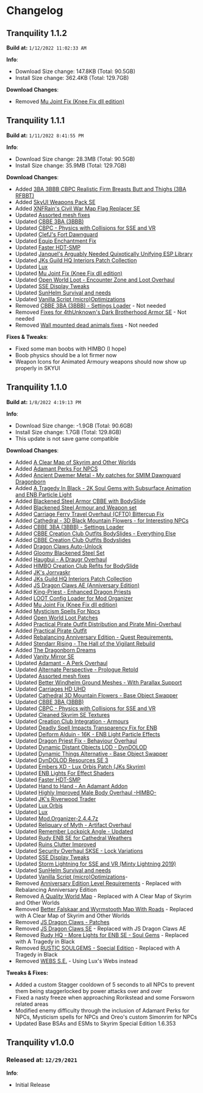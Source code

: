 # Changelog

## Tranquility 1.1.2

**Build at:** `1/12/2022 11:02:33 AM`

**Info**:

- Download Size change: 147.8KB (Total: 90.5GB)
- Install Size change: 362.4KB (Total: 129.7GB)

**Download Changes**:

- Removed [Mu Joint Fix (Knee Fix dll edition)](https://www.nexusmods.com/skyrimspecialedition/mods/61479/?tab=files&file_id=255852)

## Tranquility 1.1.1

**Build at:** `1/11/2022 8:41:55 PM`

**Info**:

- Download Size change: 28.3MB (Total: 90.5GB)
- Install Size change: 35.9MB (Total: 129.7GB)

**Download Changes**:

- Added [3BA 3BBB CBPC Realistic Firm Breasts Butt and Thighs (3BA RFBBT)](https://www.nexusmods.com/skyrimspecialedition/mods/59123/?tab=files&file_id=246165)
- Added [SkyUI Weapons Pack SE](https://www.nexusmods.com/skyrimspecialedition/mods/37231/?tab=files&file_id=146790)
- Added [XNFRain's Civil War Map Flag Replacer SE](https://www.nexusmods.com/skyrimspecialedition/mods/61520/?tab=files&file_id=255225)
- Updated [Assorted mesh fixes](https://www.nexusmods.com/skyrimspecialedition/mods/32117/?tab=files&file_id=255808)
- Updated [CBBE 3BA (3BBB)](https://www.nexusmods.com/skyrimspecialedition/mods/30174/?tab=files&file_id=255282)
- Updated [CBPC - Physics with Collisions for SSE and VR](https://www.nexusmods.com/skyrimspecialedition/mods/21224/?tab=files&file_id=255262)
- Updated [ClefJ's Fort Dawnguard](https://www.nexusmods.com/skyrimspecialedition/mods/33044/?tab=files&file_id=255593)
- Updated [Equip Enchantment Fix](https://www.nexusmods.com/skyrimspecialedition/mods/42839/?tab=files&file_id=255812)
- Updated [Faster HDT-SMP](https://www.nexusmods.com/skyrimspecialedition/mods/57339/?tab=files&file_id=255271)
- Updated [Janquel's Arguably Needed Quixotically Unifying ESP Library](https://www.nexusmods.com/skyrimspecialedition/mods/57365/?tab=files&file_id=255814)
- Updated [JKs Guild HQ Interiors Patch Collection](https://www.nexusmods.com/skyrimspecialedition/mods/61416/?tab=files&file_id=255779)
- Updated [Lux](https://www.nexusmods.com/skyrimspecialedition/mods/43158/?tab=files&file_id=255005)
- Updated [Mu Joint Fix (Knee Fix dll edition)](https://www.nexusmods.com/skyrimspecialedition/mods/61479/?tab=files&file_id=255852)
- Updated [Open World Loot - Encounter Zone and Loot Overhaul](https://www.nexusmods.com/skyrimspecialedition/mods/49681/?tab=files&file_id=255366)
- Updated [SSE Display Tweaks](https://www.nexusmods.com/skyrimspecialedition/mods/34705/?tab=files&file_id=255184)
- Updated [SunHelm Survival and needs](https://www.nexusmods.com/skyrimspecialedition/mods/39414/?tab=files&file_id=255571)
- Updated [Vanilla Script (micro)Optimizations](https://www.nexusmods.com/skyrimspecialedition/mods/54061/?tab=files&file_id=255162)
- Removed [CBBE 3BA (3BBB) - Settings Loader](https://www.nexusmods.com/skyrimspecialedition/mods/56875/?tab=files&file_id=253421) - Not needed
- Removed [Fixes for 4thUnknown's Dark Brotherhood Armor SE](https://www.nexusmods.com/skyrimspecialedition/mods/60533/?tab=files&file_id=250999) - Not needed
- Removed [Wall mounted dead animals fixes](https://www.nexusmods.com/skyrimspecialedition/mods/58511/?tab=files&file_id=241749) - Not needed

**Fixes & Tweaks**:

- Fixed some man boobs with HIMBO (I hope)
- Boob physics should be a lot firmer now
- Weapon Icons for Animated Armoury  weapons should now show up properly in SKYUI

## Tranquility 1.1.0

**Build at:** `1/8/2022 4:19:13 PM`

**Info**:

- Download Size change: -1.9GB (Total: 90.6GB)
- Install Size change: 1.7GB (Total: 129.8GB)
- This update is not save game compatible

**Download Changes**:

- Added [A Clear Map of Skyrim and Other Worlds](https://www.nexusmods.com/skyrimspecialedition/mods/56367/?tab=files&file_id=253985)
- Added [Adamant Perks For NPCS](https://www.nexusmods.com/skyrimspecialedition/mods/47484/?tab=files&file_id=252819)
- Added [Ancient Dwemer Metal - My patches for SMIM Dawnguard Dragonborn](https://www.nexusmods.com/skyrimspecialedition/mods/38845/?tab=files&file_id=240544)
- Added [A Tragedy In Black - 2K Soul Gems with Subsurface Animation and ENB Particle Light](https://www.nexusmods.com/skyrim/mods/100314/?tab=files&file_id=1000309260)
- Added [Blackened Steel Armor CBBE with BodySlide](https://www.nexusmods.com/skyrimspecialedition/mods/33106/?tab=files&file_id=132800)
- Added [Blackened Steel Armour and Weapon set](https://www.nexusmods.com/skyrimspecialedition/mods/27052/?tab=files&file_id=102848)
- Added [Carriage Ferry Travel Overhaul (CFTO) Bittercup Fix](https://www.nexusmods.com/skyrimspecialedition/mods/60974/?tab=files&file_id=254116)
- Added [Cathedral - 3D Black Mountain Flowers - for Interesting NPCs](https://www.nexusmods.com/skyrimspecialedition/mods/60058/?tab=files&file_id=249213)
- Added [CBBE 3BA (3BBB) - Settings Loader](https://www.nexusmods.com/skyrimspecialedition/mods/56875/?tab=files&file_id=253421)
- Added [CBBE Creation Club Outfits BodySlides - Everything Else](https://www.nexusmods.com/skyrimspecialedition/mods/59635/?tab=files&file_id=247102)
- Added [CBBE Creation Club Outfits Bodyslides](https://www.nexusmods.com/skyrimspecialedition/mods/29947/?tab=files&file_id=220621)
- Added [Dragon Claws Auto-Unlock](https://www.nexusmods.com/skyrimspecialedition/mods/47329/?tab=files&file_id=192836)
- Added [Gloomy Blackened Steel Set](https://www.nexusmods.com/skyrimspecialedition/mods/52699/?tab=files&file_id=215983)
- Added [Haugbui - A Draugr Overhaul](https://www.nexusmods.com/skyrimspecialedition/mods/26188/?tab=files&file_id=239527)
- Added [HIMBO Creation Club Refits for BodySlide](https://www.nexusmods.com/skyrimspecialedition/mods/58697/?tab=files&file_id=242541)
- Added [JK's Jorrvaskr](https://www.nexusmods.com/skyrimspecialedition/mods/60738/?tab=files&file_id=254670)
- Added [JKs Guild HQ Interiors Patch Collection](https://www.nexusmods.com/skyrimspecialedition/mods/61416/?tab=files&file_id=254787)
- Added [JS Dragon Claws AE (Anniversary Edition)](https://www.nexusmods.com/skyrimspecialedition/mods/57038/?tab=files&file_id=236057)
- Added [King-Priest - Enhanced Dragon Priests](https://www.nexusmods.com/skyrimspecialedition/mods/59652/?tab=files&file_id=253913)
- Added [LOOT Config Loader for Mod Organizer](https://www.nexusmods.com/skyrimspecialedition/mods/60864/?tab=files&file_id=252180)
- Added [Mu Joint Fix (Knee Fix dll edition)](https://www.nexusmods.com/skyrimspecialedition/mods/61479/?tab=files&file_id=254809)
- Added [Mysticism Spells For Npcs](https://www.nexusmods.com/skyrimspecialedition/mods/53682/?tab=files&file_id=246343)
- Added [Open World Loot Patches](https://www.nexusmods.com/skyrimspecialedition/mods/49964/?tab=files&file_id=206116)
- Added [Practical Pirate Outfit Distribution and Pirate Mini-Overhaul](https://www.nexusmods.com/skyrimspecialedition/mods/45318/?tab=files&file_id=184555)
- Added [Practical Pirate Outfit](https://www.nexusmods.com/skyrimspecialedition/mods/45244/?tab=files&file_id=229075)
- Added [Rebalancing Anniversary Edition - Quest Requirements.](https://www.nexusmods.com/skyrimspecialedition/mods/61004/?tab=files&file_id=253328)
- Added [Stendarr Rising - The Hall of the Vigilant Rebuild](https://www.nexusmods.com/skyrimspecialedition/mods/49346/?tab=files&file_id=239574)
- Added [The Dragonborn Dreams](https://www.nexusmods.com/skyrimspecialedition/mods/60384/?tab=files&file_id=252729)
- Added [Vanity Mirror SE](https://www.nexusmods.com/skyrimspecialedition/mods/25251/?tab=files&file_id=152265)
- Updated [Adamant - A Perk Overhaul](https://www.nexusmods.com/skyrimspecialedition/mods/30191/?tab=files&file_id=252925)
- Updated [Alternate Perspective - Prologue Retold](https://www.nexusmods.com/skyrimspecialedition/mods/50307/?tab=files&file_id=252975)
- Updated [Assorted mesh fixes](https://www.nexusmods.com/skyrimspecialedition/mods/32117/?tab=files&file_id=253359)
- Updated [Better Windhelm Ground Meshes - With Parallax Support](https://www.nexusmods.com/skyrimspecialedition/mods/42746/?tab=files&file_id=253607)
- Updated [Carriages HD UHD](https://www.nexusmods.com/skyrimspecialedition/mods/60403/?tab=files&file_id=254659)
- Updated [Cathedral 3D Mountain Flowers - Base Object Swapper](https://www.nexusmods.com/skyrimspecialedition/mods/60756/?tab=files&file_id=252497)
- Updated [CBBE 3BA (3BBB)](https://www.nexusmods.com/skyrimspecialedition/mods/30174/?tab=files&file_id=254526)
- Updated [CBPC - Physics with Collisions for SSE and VR](https://www.nexusmods.com/skyrimspecialedition/mods/21224/?tab=files&file_id=254734)
- Updated [Cleaned Skyrim SE Textures](https://www.nexusmods.com/skyrimspecialedition/mods/38775/?tab=files&file_id=252989)
- Updated [Creation Club Integration - Armours](https://www.nexusmods.com/skyrimspecialedition/mods/29020/?tab=files&file_id=251396)
- Updated [Deadly Spell Impacts Transparency Fix for ENB](https://www.nexusmods.com/skyrimspecialedition/mods/41284/?tab=files&file_id=251343)
- Updated [Deiform Alduin - 16K - ENB Light Particle Effects](https://www.nexusmods.com/skyrimspecialedition/mods/44329/?tab=files&file_id=253837)
- Updated [Dragon Priest Fix - Behaviour Overhaul](https://www.nexusmods.com/skyrimspecialedition/mods/51608/?tab=files&file_id=254449)
- Updated [Dynamic Distant Objects LOD - DynDOLOD](https://www.nexusmods.com/skyrimspecialedition/mods/32382/?tab=files&file_id=253816)
- Updated [Dynamic Things Alternative - Base Object Swapper](https://www.nexusmods.com/skyrimspecialedition/mods/60741/?tab=files&file_id=253415)
- Updated [DynDOLOD Resources SE 3](https://www.nexusmods.com/skyrimspecialedition/mods/52897/?tab=files&file_id=253633)
- Updated [Embers XD - Lux Orbis Patch (JKs Skyrim)](https://www.nexusmods.com/skyrimspecialedition/mods/59186/?tab=files&file_id=253595)
- Updated [ENB Lights For Effect Shaders](https://www.nexusmods.com/skyrimspecialedition/mods/56362/?tab=files&file_id=254729)
- Updated [Faster HDT-SMP](https://www.nexusmods.com/skyrimspecialedition/mods/57339/?tab=files&file_id=253209)
- Updated [Hand to Hand - An Adamant Addon](https://www.nexusmods.com/skyrimspecialedition/mods/59790/?tab=files&file_id=254932)
- Updated [Highly Improved Male Body Overhaul -HIMBO-](https://www.nexusmods.com/skyrimspecialedition/mods/46311/?tab=files&file_id=254333)
- Updated [JK's Riverwood Trader](https://www.nexusmods.com/skyrimspecialedition/mods/55959/?tab=files&file_id=250775)
- Updated [Lux Orbis](https://www.nexusmods.com/skyrimspecialedition/mods/56095/?tab=files&file_id=251588)
- Updated [Lux](https://www.nexusmods.com/skyrimspecialedition/mods/43158/?tab=files&file_id=252854)
- Updated [Mod.Organizer-2.4.4.7z](https://github.com/ModOrganizer2/modorganizer/releases/download/v2.4.4/Mod.Organizer-2.4.4.7z)
- Updated [Reliquary of Myth - Artifact Overhaul](https://www.nexusmods.com/skyrimspecialedition/mods/31612/?tab=files&file_id=254347)
- Updated [Remember Lockpick Angle - Updated](https://www.nexusmods.com/skyrimspecialedition/mods/26838/?tab=files&file_id=253008)
- Updated [Rudy ENB SE for Cathedral Weathers](https://www.nexusmods.com/skyrimspecialedition/mods/39113/?tab=files&file_id=245206)
- Updated [Ruins Clutter Improved](https://www.nexusmods.com/skyrimspecialedition/mods/5870/?tab=files&file_id=254650)
- Updated [Security Overhaul SKSE - Lock Variations](https://www.nexusmods.com/skyrimspecialedition/mods/58224/?tab=files&file_id=254194)
- Updated [SSE Display Tweaks](https://www.nexusmods.com/skyrimspecialedition/mods/34705/?tab=files&file_id=254775)
- Updated [Storm Lightning for SSE and VR (Minty Lightning 2019)](https://www.nexusmods.com/skyrimspecialedition/mods/29243/?tab=files&file_id=254667)
- Updated [SunHelm Survival and needs](https://www.nexusmods.com/skyrimspecialedition/mods/39414/?tab=files&file_id=254588)
- Updated [Vanilla Script (micro)Optimizations](https://www.nexusmods.com/skyrimspecialedition/mods/54061/?tab=files&file_id=253455)- 
- Removed [Anniversary Edition Level Requirements](https://www.nexusmods.com/skyrimspecialedition/mods/60761/?tab=files&file_id=251736) - Replaced with Rebalancing Anniversary Edition
- Removed [A Quality World Map](https://www.nexusmods.com/skyrimspecialedition/mods/5804/?tab=files&file_id=13793) - Replaced with A Clear Map of Skyrim and Other Worlds
- Removed [Better Falskaar and Wyrmstooth Map With Roads](https://www.nexusmods.com/skyrimspecialedition/mods/39501/?tab=files&file_id=191500) - Replaced with A Clear Map of Skyrim and Other Worlds
- Removed [JS Dragon Claws - Patches](https://www.nexusmods.com/skyrimspecialedition/mods/23833/?tab=files&file_id=155084)
- Removed [JS Dragon Claws SE](https://www.nexusmods.com/skyrimspecialedition/mods/1394/?tab=files&file_id=1422) - Replaced with JS Dragon Claws AE
- Removed [Rudy HQ - More Lights for ENB SE - Soul Gems](https://www.nexusmods.com/skyrimspecialedition/mods/22704/?tab=files&file_id=163210) - Replaced with A Tragedy in Black
- Removed [RUSTIC SOULGEMS - Special Edition](https://www.nexusmods.com/skyrimspecialedition/mods/5785/?tab=files&file_id=12944) - Replaced with A Tragedy in Black
- Removed [WEBS S.E.](https://www.nexusmods.com/skyrimspecialedition/mods/4873/?tab=files&file_id=10871) - Using Lux's Webs instead

**Tweaks & Fixes:**

- Added a custom Stagger cooldown of 5 seconds to all NPCs to prevent them being staggerlocked by power attacks over and over
- Fixed a nasty freeze when approaching Rorikstead and some Forsworn related areas
- Modified enemy difficulty through the inclusion of Adamant Perks for NPCs, Mysticism spells for NPCs and Oreo's custom Simonrim for NPCs
- Updated Base BSAs and ESMs to Skyrim Special Edition 1.6.353

## Tranquility v1.0.0

### Released at: `12/29/2021`

**Info**:

- Initial Release
